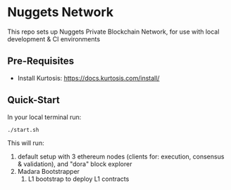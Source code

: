 # Nuggets Network
This repo sets up Nuggets Private Blockchain Network, for use with local development & CI environments

## Pre-Requisites

- Install Kurtosis: https://docs.kurtosis.com/install/

## Quick-Start
In your local terminal run:
```bash
./start.sh
```
This will run:

1. default setup with 3 ethereum nodes (clients for: execution, consensus & validation), and "dora" block explorer
2. Madara Bootstrapper
   1. L1 bootstrap to deploy L1 contracts
